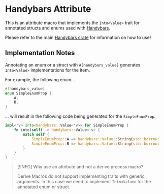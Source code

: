 # Handybars Attribute

This is an attribute macro that implements the `Into<Value>` trait for
annotated structs and enums used with [Handybars](https://github.com/0x00002a/handybars).

Please refer to the main [Handybars crate](https://github.com/0x00002a/handybars) for information on how to use!

## Implementation Notes
Annotating an enum or a struct with `#[handybars_value]` generates `Into<Value>` implementations
for the item.

For example, the following enum...
```rust
#[handybars_value]
enum SimpleEnumProp {
    A,
    B,
}
```
... will result in the following code being generated for the `SimpleEnumProp`:
```rust
impl<'v> Into<handybars::Value<'v>> for SimpleEnumProp {
    fn into(self) -> handybars::Value<'v> {
        match self {
            SimpleEnumProp::A => handybars::Value::String(std::borrow::Cow::from("A")),
            SimpleEnumProp::B => handybars::Value::String(std::borrow::Cow::from("B")),
        }
    }
}
```
> [!INFO]
> Why use an attribute and not a derive process macro?
>
> Derive Macros do not support implementing traits with generic
> arguments. In this case we need to implement `Into<Value>` for the annotated enum or
> struct.

